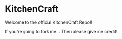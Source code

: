 KitchenCraft
============

Welcome to the official KitchenCraft Repo!!

If you're going to fork me... Then please give me credit!